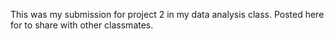 This was my submission for project 2 in my data analysis class.  Posted here for to share with other classmates.
